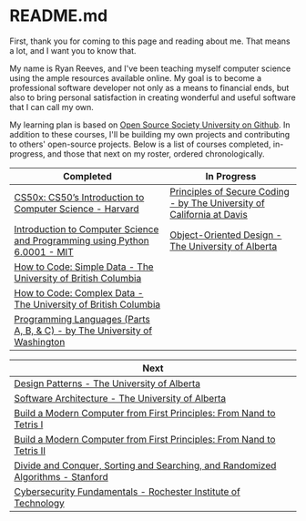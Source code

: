 # README.md
First, thank you for coming to this page and reading about me. That means a lot, and I want you to know that.

My name is Ryan Reeves, and I've been teaching myself computer science using the ample resources available online. My goal is to become a professional software developer not only as a means to financial ends, but also to bring personal satisfaction in creating wonderful and useful software that I can call my own.


My learning plan is based on [Open Source Society University on Github](https://github.com/ossu/computer-science). In addition to these courses, I'll be building my own projects and contributing to others' open-source projects. Below is a list of courses completed, in-progress, and those that next on my roster, ordered chronologically.

|Completed|In Progress|
|---------|-----------|
|[CS50x: CS50’s Introduction to Computer Science - Harvard](https://cs50.harvard.edu/x/2023/)|[Principles of Secure Coding - by The University of California at Davis](https://www.coursera.org/learn/secure-coding-principles)|
|[Introduction to Computer Science and Programming using Python 6.0001 - MIT](https://ocw.mit.edu/courses/6-0001-introduction-to-computer-science-and-programming-in-python-fall-2016/)|[Object-Oriented Design - The University of Alberta](https://www.coursera.org/learn/object-oriented-design)|
|[How to Code: Simple Data - The University of British Columbia](https://www.edx.org/learn/coding/university-of-british-columbia-how-to-code-simple-data)|
|[How to Code: Complex Data - The University of British Columbia](https://www.edx.org/course/how-to-code-complex-data)|
|[Programming Languages (Parts A, B, & C) - by The University of Washington](https://www.coursera.org/learn/programming-languages-part-c)|

|Next|
|--------|
|[Design Patterns - The University of Alberta](https://www.coursera.org/learn/design-patterns)|
|[Software Architecture - The University of Alberta](https://www.coursera.org/learn/software-architecture)|
|[Build a Modern Computer from First Principles: From Nand to Tetris I](https://www.coursera.org/learn/build-a-computer)|
|[Build a Modern Computer from First Principles: From Nand to Tetris II](https://www.coursera.org/learn/nand2tetris2)|
|[Divide and Conquer, Sorting and Searching, and Randomized Algorithms - Stanford](https://www.coursera.org/learn/algorithms-divide-conquer)|
|[Cybersecurity Fundamentals - Rochester Institute of Technology](https://www.edx.org/learn/cybersecurity/rochester-institute-of-technology-cybersecurity-fundamentals)|

